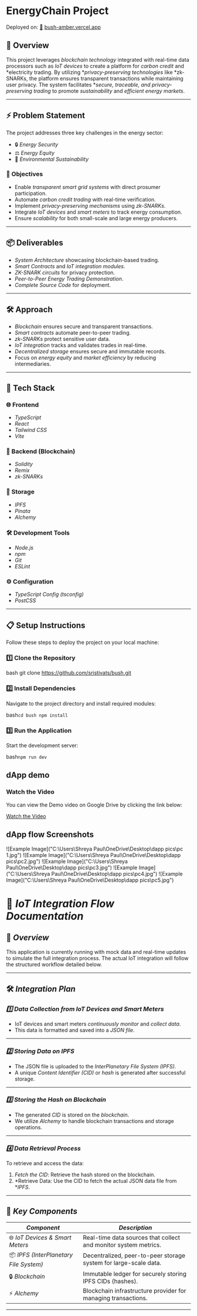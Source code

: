 # EnergyChain Project

Deployed on: [🔗](http://bush-amber.vercel.app) [bush-amber.vercel.app](http://bush-amber.vercel.app)


## 🚀 Overview

This project leverages *blockchain technology* integrated with real-time data processors such as *IoT devices* to create a platform for *carbon credit* and *electricity trading. By utilizing **privacy-preserving technologies* like *zk-SNARKs, the platform ensures transparent transactions while maintaining user privacy. The system facilitates **secure, traceable, and privacy-preserving trading* to promote *sustainability* and *efficient energy markets*.

---

## ⚡ Problem Statement

The project addresses three key challenges in the energy sector:

- 🔒 *Energy Security*
- ⚖ *Energy Equity*
- 🌱 *Environmental Sustainability*

### 🎯 Objectives

- Enable *transparent smart grid systems* with direct prosumer participation.
- Automate *carbon credit trading* with real-time verification.
- Implement *privacy-preserving mechanisms* using *zk-SNARKs*.
- Integrate *IoT devices* and *smart meters* to track energy consumption.
- Ensure *scalability* for both small-scale and large energy producers.

---

## 📦 Deliverables

- *System Architecture* showcasing blockchain-based trading.
- *Smart Contracts* and *IoT integration modules*.
- *ZK-SNARK circuits* for privacy protection.
- *Peer-to-Peer Energy Trading Demonstration*.
- *Complete Source Code* for deployment.

---

## 🛠 Approach

- *Blockchain* ensures secure and transparent transactions.
- *Smart contracts* automate peer-to-peer trading.
- *zk-SNARKs* protect sensitive user data.
- *IoT integration* tracks and validates trades in real-time.
- *Decentralized storage* ensures secure and immutable records.
- Focus on *energy equity* and *market efficiency* by reducing intermediaries.

---

## 🧰 Tech Stack

### 🌐 Frontend

- *TypeScript*
- *React*
- *Tailwind CSS*
- *Vite*

### 🔐 Backend (Blockchain)

- *Solidity*
- *Remix*
- *zk-SNARKs*

### 📂 Storage

- *IPFS*
- *Pinata*
- *Alchemy*

### 🛠 Development Tools

- *Node.js*
- *npm*
- *Git*
- *ESLint*

### ⚙ Configuration

- *TypeScript Config (tsconfig)*
- *PostCSS*

---

## 📋 Setup Instructions

Follow these steps to deploy the project on your local machine:

### 1️⃣ Clone the Repository

bash
git clone https://github.com/sristivats/bush.git


### 2️⃣ Install Dependencies

Navigate to the project directory and install required modules:

bash``
cd bush
npm install
``


### 3️⃣ Run the Application

Start the development server:

bash``
npm run dev
``
## dApp demo

### Watch the Video

You can view the Demo video on Google Drive by clicking the link below:

[Watch the Video](https://drive.google.com/file/d/1_VHosx_xXTjfTaL9j64KoBBqjLDv1vQB/view?usp=drive_link)

## dApp flow Screenshots
![Example Image]("C:\Users\Shreya Paul\OneDrive\Desktop\dapp pics\pc 1.jpg")
![Example Image]("C:\Users\Shreya Paul\OneDrive\Desktop\dapp pics\pc2.jpg")
![Example Image]("C:\Users\Shreya Paul\OneDrive\Desktop\dapp pics\pc3.jpg")
![Example Image]("C:\Users\Shreya Paul\OneDrive\Desktop\dapp pics\pc4.jpg")
![Example Image]("C:\Users\Shreya Paul\OneDrive\Desktop\dapp pics\pc5.jpg")

# 📡 *IoT Integration Flow Documentation*

## 📄 *Overview*
This application is currently running with mock data and real-time updates to simulate the full integration process. The actual IoT integration will follow the structured workflow detailed below.

---

## 🛠 *Integration Plan*

### *1️⃣ Data Collection from IoT Devices and Smart Meters*
   - IoT devices and smart meters *continuously monitor* and *collect data*.
   - This data is formatted and saved into a *JSON file*.

---

### *2️⃣ Storing Data on IPFS*
   - The JSON file is uploaded to the *InterPlanetary File System (IPFS)*.
   - A unique *Content Identifier (CID)* or *hash* is generated after successful storage.

---

### *3️⃣ Storing the Hash on Blockchain*
   - The generated *CID* is stored on the *blockchain*.
   - We utilize *Alchemy* to handle blockchain transactions and storage operations.

---

### *4️⃣ Data Retrieval Process*
   To retrieve and access the data:
   1. *Fetch the CID*: Retrieve the hash stored on the blockchain.
   2. *Retrieve Data: Use the CID to fetch the actual JSON data file from **IPFS*.

---

## 🧩 *Key Components*

| *Component*            | *Description*                                        |
|--------------------------|---------------------------------------------------------|
| 🌐 *IoT Devices & Smart Meters* | Real-time data sources that collect and monitor system metrics. |
| 📦 *IPFS (InterPlanetary File System)* | Decentralized, peer-to-peer storage system for large-scale data. |
| 🔒 *Blockchain*         | Immutable ledger for securely storing IPFS CIDs (hashes).  |
| ⚡ *Alchemy*             | Blockchain infrastructure provider for managing transactions. |

---
